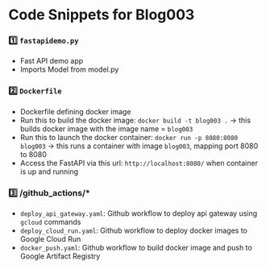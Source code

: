 # Code Snippets for Blog003

### 1️⃣ `fastapidemo.py`
- Fast API demo app
- Imports Model from model.py

### 2️⃣ `Dockerfile`
- Dockerfile defining docker image
- Run this to build the docker image: `docker build -t blog003 .` -> this builds docker image with the image name = `blog003`
- Run this to launch the docker container: `docker run -p 8080:8080 blog003` -> this runs a container with image `blog003`, mapping port 8080 to 8080
- Access the FastAPI via this url: `http://localhost:8080/` when container is up and running

### 3️⃣ /github_actions/*
- `deploy_api_gateway.yaml`: Github workflow to deploy api gateway using `gcloud` commands
- `deploy_cloud_run.yaml`: Github workflow to deploy docker images to Google Cloud Run
- `docker_push.yaml`: Github workflow to build docker image and push to Google Artifact Registry
